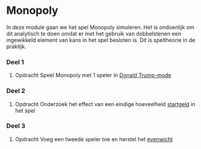 # Monopoly

In deze module gaan we het spel Monopoly simuleren. Het is ondoenlijk om dit analytisch te doen omdat er met het gebruik van dobbelstenen een ingewikkeld element van kans in het spel besloten is. Dit is speltheorie in de praktijk.

### Deel 1

1. <span class="label label-primary">Opdracht</span> Speel Monopoly met 1 speler in [Donald Trump-mode](/monopoly/trump)

### Deel 2

1. <span class="label label-primary">Opdracht</span> Onderzoek het effect van een eindige hoeveelheid [startgeld](/monopoly/startgeld) in het spel

### Deel 3

1. <span class="label label-primary">Opdracht</span> Voeg een tweede speler toe en herstel het [evenwicht](/monopoly/tweespelers)
